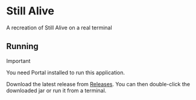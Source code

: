 # Still Alive

A recreation of Still Alive on a real terminal

## Running

> [!IMPORTANT]
> You need Portal installed to run this application.

Download the latest release from [Releases](/releases). You can then double-click the downloaded jar or run it from a terminal.
